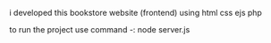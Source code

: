 i developed this bookstore website (frontend) using html css ejs php

to run the project use command -: node server.js
